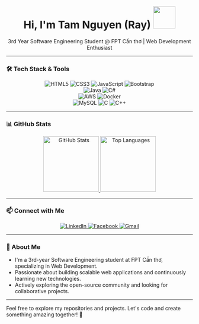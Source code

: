 <div align="center">
  <h1>Hi, I'm Tam Nguyen (Ray) <img src="https://media.giphy.com/media/mGcNjsfWAjY5AEZNw6/giphy.gif" width="60"></h1>
  <p>3rd Year Software Engineering Student @ FPT Cần thơ | Web Development Enthusiast</p>
</div>

---

### 🛠️ Tech Stack & Tools

<div align="center">
  <!-- Frontend -->
  <img src="https://img.shields.io/badge/HTML5-E34F26?style=flat-square&logo=html5&logoColor=white" alt="HTML5" />
  <img src="https://img.shields.io/badge/CSS3-1572B6?style=flat-square&logo=css3&logoColor=white" alt="CSS3" />
  <img src="https://img.shields.io/badge/JavaScript-F7DF1E?style=flat-square&logo=javascript&logoColor=black" alt="JavaScript" />
  <img src="https://img.shields.io/badge/Bootstrap-7952B3?style=flat-square&logo=bootstrap&logoColor=white" alt="Bootstrap" />
  <br />
  <!-- Backend -->
  <img src="https://img.shields.io/badge/Java-007396?style=flat-square&logo=openjdk&logoColor=white" alt="Java" />
  <img src="https://img.shields.io/badge/C%23-239120?style=flat-square&logo=c-sharp&logoColor=white" alt="C#" />
  <br />
  <!-- Cloud & Others -->
  <img src="https://img.shields.io/badge/AWS-232F3E?style=flat-square&logo=amazon-aws&logoColor=white" alt="AWS" />
  <img src="https://img.shields.io/badge/Docker-2496ED?style=flat-square&logo=docker&logoColor=white" alt="Docker" />
  <br />
  <!-- Databases & Languages -->
  <img src="https://img.shields.io/badge/MySQL-4479A1?style=flat-square&logo=mysql&logoColor=white" alt="MySQL" />
  <img src="https://img.shields.io/badge/C-00599C?style=flat-square&logo=c&logoColor=white" alt="C" />
  <img src="https://img.shields.io/badge/C%2B%2B-00599C?style=flat-square&logo=c%2B%2B&logoColor=white" alt="C++" />
</div>

---

### 📊 GitHub Stats

<div align="center">
  <a href="https://github.com/anuraghazra/github-readme-stats">
    <img src="https://github-readme-stats.vercel.app/api?username=KokoroRay&show_icons=true&theme=default&count_private=true" alt="GitHub Stats" height="150">
  </a>
  <a href="https://github.com/KokoroRay/github-readme-stats">
    <img src="https://github-readme-stats.vercel.app/api/top-langs/?username=KokoroRay&layout=compact&theme=default" alt="Top Languages" height="150">
  </a>
</div>

---

### 📫 Connect with Me

<div align="center">
  <a href="https://www.linkedin.com/in/tam-nguyen-68aa672a9" target="_blank">
    <img src="https://img.shields.io/badge/LinkedIn-0A66C2?style=flat-square&logo=linkedin&logoColor=white" alt="LinkedIn">
  </a>
  <a href="https://www.facebook.com/kokoro.ray.639/" target="_blank">
    <img src="https://img.shields.io/badge/Facebook-1877F2?style=flat-square&logo=facebook&logoColor=white" alt="Facebook">
  </a>
  <a href="mailto:tam.nguyen.ia.cm@gmail.com" target="_blank">
    <img src="https://img.shields.io/badge/Gmail-D14836?style=flat-square&logo=gmail&logoColor=white" alt="Gmail">
  </a>
</div>

---

### 💼 About Me

- I'm a 3rd-year Software Engineering student at FPT Cần thơ, specializing in Web Development.
- Passionate about building scalable web applications and continuously learning new technologies.
- Actively exploring the open-source community and looking for collaborative projects.

---

Feel free to explore my repositories and projects. Let's code and create something amazing together! 🚀
